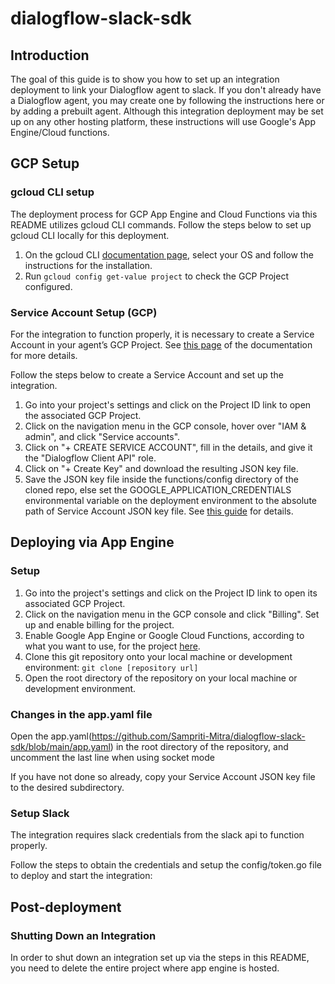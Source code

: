 # dialogflow-slack-sdk

## Introduction
The goal of this guide is to show you how to set up an integration deployment to link your Dialogflow agent to slack.
If you don't already have a Dialogflow agent, you may create one by following the instructions here or by adding a prebuilt agent.
Although this integration deployment may be set up on any other hosting platform, these instructions will use Google's App Engine/Cloud functions.

## GCP Setup

### gcloud CLI setup

The deployment process for GCP App Engine and Cloud Functions via this README utilizes gcloud CLI commands. Follow the steps below to set up gcloud CLI locally for this deployment.

1. On the gcloud CLI [documentation page](https://cloud.google.com/sdk/docs/quickstarts), select your OS and follow the instructions for the installation.
2. Run ``gcloud config get-value project`` to check the GCP Project configured.

### Service Account Setup (GCP)

For the integration to function properly, it is necessary to create a Service Account in your agent’s GCP Project. See [this page](https://cloud.google.com/dialogflow/docs/quick/setup#sa-create) of the documentation for more details.

Follow the steps below to create a Service Account and set up the integration.

1. Go into your project's settings and click on the Project ID link to open the associated GCP Project.
2. Click on the navigation menu in the GCP console, hover over "IAM & admin", and click "Service accounts".
3. Click on "+ CREATE SERVICE ACCOUNT", fill in the details, and give it the "Dialogflow Client API" role.
4. Click on "+ Create Key" and download the resulting JSON key file.
5. Save the JSON key file inside the functions/config directory of the cloned repo, else set the GOOGLE_APPLICATION_CREDENTIALS environmental variable on the deployment environment to the absolute path of Service Account JSON key file.
   See [this guide](https://cloud.google.com/dialogflow/docs/quick/setup#auth) for details.

## Deploying via App Engine

### Setup

1. Go into the project's settings and click on the Project ID link to open its associated GCP Project.
2. Click on the navigation menu in the GCP console and click "Billing". Set up and enable billing for the project.
3. Enable Google App Engine or Google Cloud Functions, according to what you want to use, for the project
   [here](https://console.cloud.google.com/flows/enableapi?apiid=cloudbuild.googleapis.com,run.googleapis.com).
4. Clone this git repository onto your local machine or development environment:
   `git clone [repository url]`
5. Open the root directory of the repository on your local machine or development environment.

### Changes in the app.yaml file

Open the app.yaml(https://github.com/Sampriti-Mitra/dialogflow-slack-sdk/blob/main/app.yaml) in the root directory of the repository, and uncomment the last line when using socket mode

If you have not done so already, copy your Service Account JSON key file to the desired subdirectory.

### Setup Slack

The integration requires slack credentials from the slack api to function properly.

Follow the steps to obtain the credentials and setup the config/token.go file to deploy and start the integration:

## Post-deployment

### Shutting Down an Integration

In order to shut down an integration set up via the steps in this README, you need to delete the entire project where app engine is hosted.